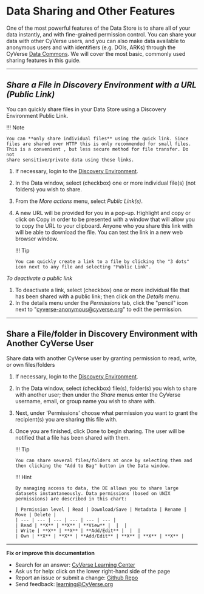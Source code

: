 # Data Sharing and Other Features

One of the most powerful features of the Data Store is to share all of
your data instantly, and with fine-grained permission control. You can
share your data with other CyVerse users, and you can also make data
available to anonymous users and with identifiers (e.g. DOIs, ARKs)
through the CyVerse [Data Commons](https://wiki.cyverse.org/wiki/display/DC/Data+Commons+Home). We will cover the most basic, commonly used sharing features in this guide.

------------------------------------------------------------------------

## *Share a File in Discovery Environment with a URL (Public Link)*

You can quickly share files in your Data Store using a Discovery
Environment Public Link.

!!! Note

    You can **only share individual files** using the quick link. Since
    files are shared over HTTP this is only recommended for small files.
    This is a convenient , but less secure method for file transfer. Do not
    share sensitive/private data using these links.

1.  If necessary, login to the [Discovery Environment](https://de.cyverse.org/de/).

2.  In the Data window, select (checkbox) one or more individual file(s)
    (not folders) you wish to share.

3.  From the *More actions* menu, select *Public Link(s)*.

4.  A new URL will be provided for you in a pop-up. Highlight and copy
    or click on Copy in order to be presented with a window that will
    allow you to copy the URL to your clipboard. Anyone who you share
    this link with will be able to download the file. You can test the
    link in a new web browser window.

    !!! Tip

        You can quickly create a link to a file by clicking the "3 dots"
        icon next to any file and selecting "Public Link".

*To deactivate a public link*

1.  To deactivate a link, select (checkbox) one or more individual file
    that has been shared with a public link; then click on the *Details*
    menu.
2.  In the details menu under the *Permissions* tab, click the
    "pencil" icon next to "cyverse-anonymous@cyverse.org" to edit
    the permission.

------------------------------------------------------------------------

## Share a File/folder in Discovery Environment with Another CyVerse User

Share data with another CyVerse user by granting permission to read,
write, or own files/folders

1.  If necessary, login to the [Discovery Environment](https://de.cyverse.org/de/).

2.  In the Data window, select (checkbox) file(s), folder(s) you wish to
    share with another user; then under the *Share* menus enter the
    CyVerse username, email, or group name you wish to share with.

3.  Next, under 'Permissions' choose what permission you want to grant
    the recipient(s) you are sharing this file with.

4.  Once you are finished, click Done to begin sharing. The user will be
    notified that a file has been shared with them.

    !!! Tip

        You can share several files/folders at once by selecting them and
        then clicking the "Add to Bag" button in the Data window.

    !!! Hint

        By managing access to data, the DE allows you to share large
        datasets instantaneously. Data permissions (based on UNIX
        permissions) are described in this chart:

        | Permission level | Read | Download/Save | Metadata | Rename | Move | Delete |
        | --- | --- | --- | --- | --- | --- |
        | Read | **X** | **X** | **View** |  |  |                        
        | Write | **X** | **X** | **Add/Edit** |  |  |
        | Own | **X** | **X** | **Add/Edit** | **X** | **X** | **X** |

------------------------------------------------------------------------

**Fix or improve this documentation**

-   Search for an answer: [CyVerse Learning Center](https://cyverse-learning-materials.github.io/learning-materials-home)
-   Ask us for help: click on the lower right-hand side of the page
-   Report an issue or submit a change: [Github Repo](https://github.com/CyVerse-learning-materials/data_store_guide)
-   Send feedback: [learning@CyVerse.org](learning@CyVerse.org)
